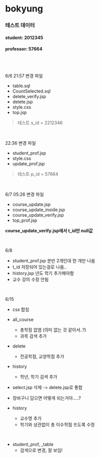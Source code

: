 # bokyung

### 테스트 데이터
#### student: 2012345
#### professor: 57664

<br>
<br>

6/6 21:57 변경 파일
- table.sql
- CountSelected.sql
- delete_verify.jsp
- delete.jsp
- style.css
- top.jsp

> 테스트 s_id = 2212346


<br>

22:36 변경 파일
- student_prof.jsp
- style.css
- update_prof.jsp

> 테스트 p_id = 57664

<br>

6/7 05:26 변경 파일
- course_update.jsp
- course_update_inside.jsp
- course_update_verify.jsp
- top_prof.jsp

**course_update_verify.jsp에서 t_id만 null값**

<br>

6/8
- student_prof.jsp 분반 2개인데 한 개만 나옴
- t_id 저장되어 있는걸로 나옴..
- history.jsp 년도 학기 추가해야함
- 교수 강의 수정 안됨

<br>

6/15
- css 합침
- all_course
  - 총학점 없앰 (의미 없는 것 같아서..?)
  - 과목 검색 추가

- delete
  - 전공학점, 교양학점 추가

- history
  - 학년, 학기 검색 추가

- select.jsp 삭제 -> delete.jsp로 통합

- 장바구니 담으면 어떻게 되는거야.....?

- history
  - 교수명 추가
  - 학기와 상관없이 총 이수학점 뜨도록 수정

<br>

- student_prof, _table
  - 검색으로 변경, 잘 보임!
